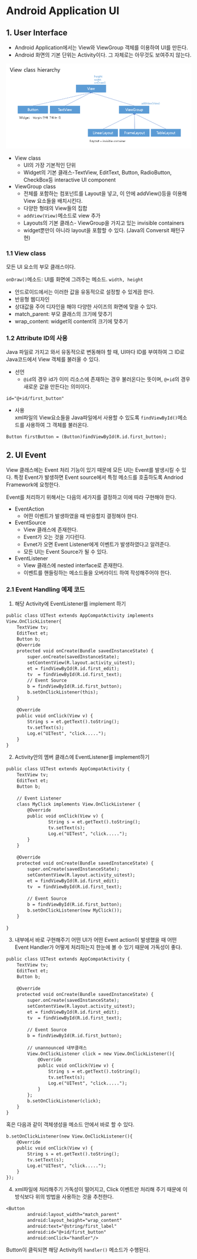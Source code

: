 # Android Application UI
## 1. User Interface

- Android Application에서는 View와 ViewGroup 객체를 이용하여 UI를 만든다.
- Android 화면의 기본 단위는 Activity이다. 그 자체로는 아무것도 보여주지 않는다.  


![img1](https://github.com/puzzlepcs/TIL/blob/master/android/img/ui01.PNG)  

- View class
  - UI의 가장 기본적인 단위
  - Widget의 기본 클래스-TextView, EditText, Button, RadioButton, CheckBox등 interactive UI component
- ViewGroup class
  - 전체를 포함하는 컴포넌트를 Layout을 넣고, 이 안에 addView()등을 이용해 View 요소들을 배치시킨다.
  - 다양한 형태의 View들의 집합
  - `addView(View)`메소드로 view 추가
  - Layouts의 기본 클래스- ViewGroup을 가지고 있는 invisible containers
  - widget뿐만이 아니라 layout을 포함할 수 있다. (Java의 Conversit 패턴구현)

### 1.1 View class
모든 UI 요소의 부모 클래스이다.

`onDraw()`메소드: UI를 화면에 그려주는 메소드.
`width, height`
  - 안드로이드에서는 이러한 값을 유동적으로 설정할 수 있게끔 한다.  
  - 반응형 웹디자인
  - 상대값을 주어 디자인을 해야 다양한 사이즈의 화면에 맞을 수 있다.
  - match_parent: 부모 클래스의 크기에 맞추기
  - wrap_content: widget의 content의 크기에 맞추기




### 1.2 Attribute ID의 사용
Java 파일로 가지고 와서 유동적으로 변동해야 할 때, UI마다 ID를 부여하여 그 ID로 Java코드에서 View 객체를 불러올 수 있다.
- 선언
  - `@id`의 경우 id가 이미 리소스에 존재하는 경우 불러온다는 뜻이며, `@+id`의 경우 새로운 값을 만든다는 의미이다.
```
id="@+id/first_button"
```

- 사용  
xml파일의 View요소들을 Java파일에서 사용할 수 있도록 `findViewById()`메소드를 사용하여 그 객체를 불러온다.
```
Button firstButton = (Button)findViewById(R.id.first_button);
```

## 2. UI Event
View 클래스에는 Event 처리 기능이 있기 때문에 모든 UI는 Event를 발생시킬 수 있다.
특정 Event가 발생하면 Event source에서 특정 메소드를 호출하도록 Andriod Framework에 요청한다.

Event를 처리하기 위해서는 다음의 세가지를 결정하고 이에 따라 구현해야 한다.
- EventAction
  - 어떤 이벤트가 발생하였을 때 반응할지 결정해야 한다.
- EventSource
  - View 클래스에 존재한다.
  - Event가 오는 것을 기다린다.
  - Evnet가 오면 Event Listener에게 이벤트가 발생하였다고 알려준다.
  - 모든 UI는 Event Source가 될 수 있다.
- EventListener
  - View 클래스에 nested interface로 존재한다.
  - 이벤트를 핸들링하는 메소드들을 오버라이드 하여 작성해주어야 한다.


### 2.1 Event Handling 예제 코드
1. 해당 Activity에 EventListener를 implement 하기
```
public class UITest extends AppCompatActivity implements View.OnClickListener{
    TextView tv;
    EditText et;
    Button b;
    @Override
    protected void onCreate(Bundle savedInstanceState) {
        super.onCreate(savedInstanceState);
        setContentView(R.layout.activity_uitest);
        et = findViewById(R.id.first_edit);
        tv  = findViewById(R.id.first_text);
        // Event Source
        b = findViewById(R.id.first_button);
        b.setOnClickListener(this);
    }

    @Override
    public void onClick(View v) {
        String s = et.getText().toString();
        tv.setText(s);
        Log.e("UITest", "click.....");
    }
}
```
2. Activity안의 멤버 클래스에 EventListener를 implement하기
```
public class UITest extends AppCompatActivity {
    TextView tv;
    EditText et;
    Button b;

    // Event Listener
    class MyClick implements View.OnClickListener {
        @Override
        public void onClick(View v) {
                String s = et.getText().toString();
                tv.setText(s);
                Log.e("UITest", "click.....");
        }
    }

    @Override
    protected void onCreate(Bundle savedInstanceState) {
        super.onCreate(savedInstanceState);
        setContentView(R.layout.activity_uitest);
        et = findViewById(R.id.first_edit);
        tv  = findViewById(R.id.first_text);

        // Event Source
        b = findViewById(R.id.first_button);
        b.setOnClickListener(new MyClick());
    }

}
```
3. 내부에서 바로 구현해주기
어떤 UI가 어떤 Event action이 발생했을 때 어떤 Event Handler가 어떻게 처리하는지 한눈에 볼 수 있기 때문에 가독성이 좋다.
```
public class UITest extends AppCompatActivity {
    TextView tv;
    EditText et;
    Button b;

    @Override
    protected void onCreate(Bundle savedInstanceState) {
        super.onCreate(savedInstanceState);
        setContentView(R.layout.activity_uitest);
        et = findViewById(R.id.first_edit);
        tv  = findViewById(R.id.first_text);

        // Event Source
        b = findViewById(R.id.first_button);

        // unannounced 내부클래스
        View.OnClickListener click = new View.OnClickListener(){
            @Override
            public void onClick(View v) {
                String s = et.getText().toString();
                tv.setText(s);
                Log.e("UITest", "click.....");
            }
        };
        b.setOnClickListener(click);
    }
}
```
혹은 다음과 같이 객체생성을 메소드 안에서 바로 할 수 있다.
```
b.setOnClickListener(new View.OnClickListener(){
    @Override
    public void onClick(View v) {
        String s = et.getText().toString();
        tv.setText(s);
        Log.e("UITest", "click.....");
    }
});
```
4. xml파일에 처리해주기
가독성이 떨어지고, Click 이벤트만 처리해 주기 때문에 이 방식보다 위의 방법을 사용하는 것을 추천한다.
```
<Button
        android:layout_width="match_parent"
        android:layout_height="wrap_content"
        android:text="@string/first_label"
        android:id="@+id/first_button"
        android:onClick="handler"/>
```
Button이 클릭되면 해당 Activity의 `handler()` 메소드가 수행된다.
